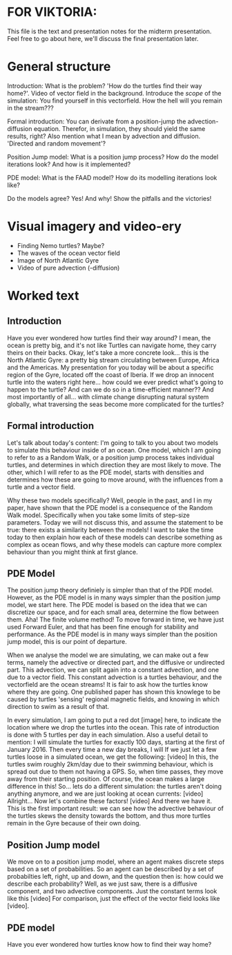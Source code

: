 # FOR VIKTORIA:
This file is the text and presentation notes for the midterm presentation. Feel free to go about here, we'll discuss the final presentation later.



# General structure
Introduction: 
What is the problem? 'How do the turtles find their way home?'. Video of vector field in the background. Introduce the _scope_ of the simulation: You find yourself in this vectorfield. How the hell will you remain in the stream???

Formal introduction:
You can derivate from a position-jump the advection-diffusion equation. Therefor, in simulation, they should yield the same results, right?
Also mention what I mean by advection and diffusion. 'Directed and random movement'?

Position Jump model:
What is a position jump process? How do the model iterations look? And how is it implemented?

PDE model:
What is the FAAD model? How do its modelling iterations look like?

Do the models agree?
Yes! And why! Show the pitfalls and the victories!

# Visual imagery and video-ery

- Finding Nemo turtles? Maybe?
- The waves of the ocean vector field
- Image of North Atlantic Gyre
- Video of pure advection (-diffusion)


# Worked text

## Introduction
Have you ever wondered how turtles find their way around? I mean, the ocean is pretty big, and it's not like Turtles can navigate home, they carry theirs on their backs.
Okay, let's take a more concrete look... this is the North Atlantic Gyre: a pretty big stream circulating between Europe, Africa and the Americas. My presentation for you today
will be about a specific region of the Gyre, located off the coast of Iberia. If we drop an innocent turtle into the waters right here... how could we ever predict what's going to happen to the turtle? And can we do so in a time-efficient manner?? And most importantly of all... with climate change disrupting natural system globally, what traversing the seas become more complicated for the turtles?

## Formal introduction
Let's talk about today's content: I'm going to talk to you about two models to simulate this behaviour inside of an ocean. One model, which I am going to refer to as a Random Walk, or a position jump process takes individual turtles, and determines in which direction they are most likely to move. The other, which I will refer to as the PDE model, starts with densities and determines how these are going to move around, with the influences from a turtle and a vector field. 

Why these two models specifically? Well, people in the past, and I in my paper, have shown that the PDE model is a consequence of the Random Walk model. Specifically when you take some limits of step-size parameters. Today we will not discuss this, and assume the statement to be true: there exists a similarity between the models! I want to take the time today to then explain how each of these models can describe something as complex as ocean flows, and why these models can capture more complex behaviour than you might think at first glance.

## PDE Model
The position jump theory definiely is simpler than that of the PDE model. However, as the PDE model is in many ways simpler than the position jump model, we start here. The PDE model is based on the idea that we can discretize our space, and for each small area, determine the flow between them. Aha! The finite volume method! To move forward in time, we have just used Forward Euler, and that has been fine enough for stability and performance. As the PDE model is in many ways simpler than the position jump model, this is our point of departure.

When we analyse the model we are simulating, we can make out a few terms, namely the advective or directed part, and the diffusive or undirected part. This advection, we can split again into a constant advection, and one due to a vector field. This constant advection is a turtles behaviour, and the vectorfield are the ocean streams! It is fair to ask how the turtles know where they are going. One published paper has shown this knowlege to be caused by turtles 'sensing' regional magnetic fields, and knowing in which direction to swim as a result of that. 

In every simulation, I am going to put a red dot [image] here, to indicate the location where we drop the turtles into the ocean. This rate of introduction is done with 5 turtles per day in each simulation. Also a useful detail to mention: I will simulate the turtles for exactly 100 days, starting at the first of January 2016. Then every time a new day breaks, I will 
If we just let a few turtles loose in a simulated ocean, we get the following:
[video]
In this, the turtles swim roughly 2km/day due to their swimming behaviour, which is spread out due to them not having a GPS. So, when time passes, they move away from their starting position. 
Of course, the ocean makes a large difference in this! So... lets do a different simulation: the turtles aren't doing anything anymore, and we are just looking at ocean currents:
[video]
Allright... Now let's combine these factors!
[video]
And there we have it. This is the first important result: we can see how the advective behaviour of the turtles skews the density towards the bottom, and thus more turtles remain in the Gyre because of their own doing.


## Position Jump model
We move on to a position jump model, where an agent makes discrete steps based on a set of probabilities. So an agent can be described by a set of probabilties left, right, up and down, and the question then is: how could we describe each probability? 
Well, as we just saw, there is a diffusive component, and two advective components. Just the constant terms look like this [video] For comparison, just the effect of the vector field looks like [video]. 





## PDE model



Have you ever wondered how turtles know how to find their way home? 


